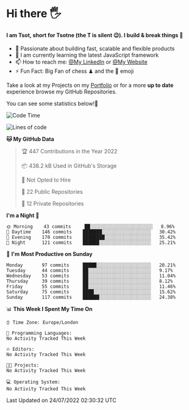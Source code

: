 # Hi there :raised_hand_with_fingers_splayed:
#### I am Tsot, short for Tsotne (the T is silent :wink:). I build & break things :space_invader:
- :telescope: Passionate about building fast, scalable and flexible products
- :seedling: I am currently learning the latest JavaScript framework 
- :mailbox: How to reach me: [@My LinkedIn](https://www.linkedin.com/in/tsotne-gvadzabia/) or [@My Website](https://tsotne.co.uk/contact)
- :zap: Fun Fact: Big Fan of chess ♟ and the 👾 emoji

Take a look at my Projects on my [Portfolio](https://tsotne.co.uk/) or for a more **up to date** experience browse my GitHub Repositories.

You can see some statistics below!:space_invader:
<!--START_SECTION:waka-->
![Code Time](http://img.shields.io/badge/Code%20Time-0%20secs-blue)

![Lines of code](https://img.shields.io/badge/From%20Hello%20World%20I%27ve%20Written-626%20Thousand%20lines%20of%20code-blue)

**🐱 My GitHub Data** 

> 🏆 447 Contributions in the Year 2022
 > 
> 📦 438.2 kB Used in GitHub's Storage 
 > 
> 🚫 Not Opted to Hire
 > 
> 📜 22 Public Repositories 
 > 
> 🔑 12 Private Repositories  
 > 
**I'm a Night 🦉** 

```text
🌞 Morning    43 commits     ██░░░░░░░░░░░░░░░░░░░░░░░   8.96% 
🌆 Daytime    146 commits    ███████░░░░░░░░░░░░░░░░░░   30.42% 
🌃 Evening    170 commits    ████████░░░░░░░░░░░░░░░░░   35.42% 
🌙 Night      121 commits    ██████░░░░░░░░░░░░░░░░░░░   25.21%

```
📅 **I'm Most Productive on Sunday** 

```text
Monday       97 commits     █████░░░░░░░░░░░░░░░░░░░░   20.21% 
Tuesday      44 commits     ██░░░░░░░░░░░░░░░░░░░░░░░   9.17% 
Wednesday    53 commits     ██░░░░░░░░░░░░░░░░░░░░░░░   11.04% 
Thursday     39 commits     ██░░░░░░░░░░░░░░░░░░░░░░░   8.12% 
Friday       55 commits     ██░░░░░░░░░░░░░░░░░░░░░░░   11.46% 
Saturday     75 commits     ████░░░░░░░░░░░░░░░░░░░░░   15.62% 
Sunday       117 commits    ██████░░░░░░░░░░░░░░░░░░░   24.38%

```


📊 **This Week I Spent My Time On** 

```text
⌚︎ Time Zone: Europe/London

💬 Programming Languages: 
No Activity Tracked This Week

🔥 Editors: 
No Activity Tracked This Week

🐱‍💻 Projects: 
No Activity Tracked This Week

💻 Operating System: 
No Activity Tracked This Week

```


 Last Updated on 24/07/2022 02:30:32 UTC
<!--END_SECTION:waka-->

